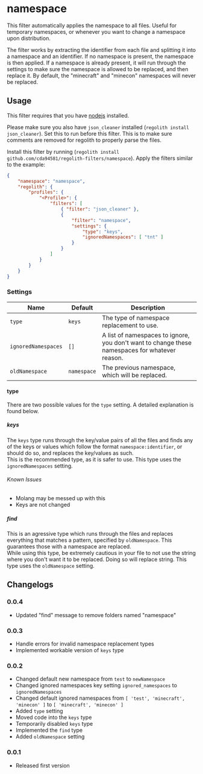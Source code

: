 # namespace
This filter automatically applies the namespace to all files. Useful for temporary namespaces, or whenever you want to change a namespace upon distribution.

The filter works by extracting the identifier from each file and splitting it into a namespace and an identifier. If no namespace is present, the namespace is then applied. If a namespace is already present, it will run through the settings to make sure the namespace is allowed to be replaced, and then replace it. By default, the "minecraft" and "minecon" namespaces will never be replaced.

## Usage
This filter requires that you have [nodejs](https://nodejs.org/en/) installed.

Please make sure you also have `json_cleaner` installed (`regolith install json_cleaner`). Set this to run before this filter. This is to make sure comments are removed for regolith to properly parse the files.

Install this filter by running (`regolith install github.com/cda94581/regolith-filters/namespace`). Apply the filters similar to the example:

```json
{
	"namespace": "namespace",
	"regolith": {
		"profiles": {
			"<Profile>": {
				"filters": [
					{ "filter": "json_cleaner" },
					{
						"filter": "namespace",
						"settings": {
							"type": "keys",
							"ignoredNamespaces": [ "tnt" ]
						}
					}
				]
			}
		}
	}
}
```

### Settings

Name | Default | Description
---- | ------- | -----------
`type` | `keys` | The type of namespace replacement to use.
`ignoredNamespaces` | `[]` | A list of namespaces to ignore, you don't want to change these namespaces for whatever reason.
`oldNamespace` | `namespace` | The previous namespace, which will be replaced.

#### type
There are two possible values for the `type` setting. A detailed explanation is found below.

##### keys
The `keys` type runs through the key/value pairs of all the files and finds any of the keys or values which follow the format `namespace:identifier`, or should do so, and replaces the key/values as such.   
This is the recommended type, as it is safer to use. This type uses the `ignoredNamespaces` setting.

###### Known Issues
- Molang may be messed up with this
- Keys are not changed

##### find
This is an agressive type which runs through the files and replaces everything that matches a pattern, specified by `oldNamespace`. This guarantees those with a namespace are replaced.  
While using this type, be extremely cautious in your file to not use the string where you don't want it to be replaced. Doing so will replace string. This type uses the `oldNamespace` setting.

## Changelogs
### 0.0.4
- Updated "find" message to remove folders named "namespace"

### 0.0.3
- Handle errors for invalid namespace replacement types
- Implemented workable version of `keys` type

### 0.0.2
- Changed default new namespace from `test` to `newNamespace`
- Changed ignored namespaces key setting `ignored_namespaces` to `ignoredNamespaces`
- Changed default ignored namespaces from `[ 'test', 'minecraft', 'minecon' ]` to `[ 'minecraft', 'minecon' ]`
- Added `type` setting
- Moved code into the `keys` type
- Temporarily disabled `keys` type
- Implemented the `find` type
- Added `oldNamespace` setting

### 0.0.1
- Released first version